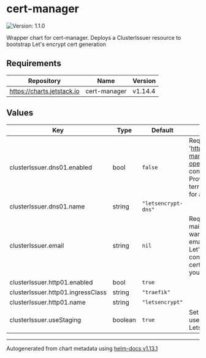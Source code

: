 # cert-manager

![Version: 1.1.0](https://img.shields.io/badge/Version-1.1.0-informational?style=flat-square)

Wrapper chart for cert-manager. Deploys a ClusterIssuer resource to bootstrap Let's encrypt cert generation

## Requirements

| Repository | Name | Version |
|------------|------|---------|
| https://charts.jetstack.io | cert-manager | v1.14.4 |

## Values

| Key | Type | Default | Description |
|-----|------|---------|-------------|
| clusterIssuer.dns01.enabled | bool | `false` | Requires the chart 'https://github.com/akyriako/cert-manager-webhook-opentelekomcloud', not configured for other Cloud-Providers, use the projectfactory-terraform module 'cert-manager' for autoconfiguration |
| clusterIssuer.dns01.name | string | `"letsencrypt-dns"` |  |
| clusterIssuer.email | string | `nil` | Required, replace with the e-mails you want to receive the warnings You must replace this email address with your own. Let's Encrypt will use this to contact you about expiring certificates, and issues related to your account. |
| clusterIssuer.http01.enabled | bool | `true` |  |
| clusterIssuer.http01.ingressClass | string | `"traefik"` |  |
| clusterIssuer.http01.name | string | `"letsencrypt"` |  |
| clusterIssuer.useStaging | boolean | `true` | Set this to false after testing, to use the production Server for LetsEncrypt |

----------------------------------------------
Autogenerated from chart metadata using [helm-docs v1.13.1](https://github.com/norwoodj/helm-docs/releases/v1.13.1)
